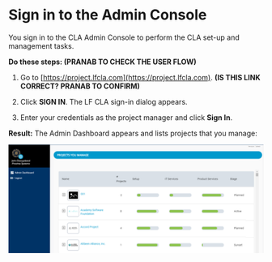# Sign in to the Admin Console

You sign in to the CLA Admin Console to perform the CLA set-up and management tasks.

**Do these steps: \(PRANAB TO CHECK THE USER FLOW\)**

1. Go to [https://project.lfcla.com](https://project.lfcla.com). **\(IS THIS LINK CORRECT? PRANAB TO CONFIRM\)**

2. Click **SIGN IN**. The LF CLA sign-in dialog appears.

3. Enter your credentials as the project manager and click **Sign In**.

**Result:** The Admin Dashboard appears and lists projects that you manage:

![Admin Dashboard](../../../.gitbook/assets/admin-dashboard.png)

